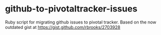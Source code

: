github-to-pivotaltracker-issues
===============================

Ruby script for migrating github issues to pivotal tracker. Based on the now outdated gist at https://gist.github.com/rbrooks/2703928

